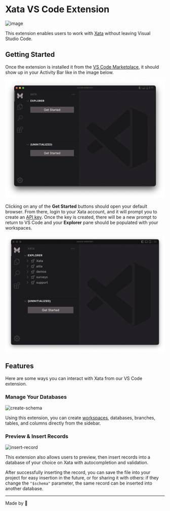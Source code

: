# Xata VS Code Extension

![image](https://user-images.githubusercontent.com/1761469/180163941-94a75bdd-6d3f-4a0c-bf53-1f5dbe4d45ef.png)


This extension enables users to work with [Xata](https://xata.io) without leaving Visual Studio Code.

## Getting Started

Once the extension is installed it from the [VS Code Marketplace](), it should show up in your Activity Bar like in the image below.

![Setup view for the VSCode Extension](https://github.com/xataio/vscode-extension/raw/main/doc/get-started-view.png)

Clicking on any of the **Get Started** buttons should open your default browser. From there, login to your Xata account, and it will prompt you to create an [API key](https://docs.xata.io/concepts/api-keys). Once the key is created, there will be a new prompt to return to VS Code and your **Explorer** pane should be populated with your workspaces.

![List of workspaces on Xata VSCode Extension](https://github.com/xataio/vscode-extension/raw/main/doc/workspaces-view.png)

## Features

Here are some ways you can interact with Xata from our VS Code extension.

### Manage Your Databases

![create-schema](https://github.com/xataio/vscode-extension/raw/main/doc/create-schema.gif)

Using this extension, you can create [workspaces](https://docs.xata.io/concepts/workspaces), databases, branches, tables, and columns directly from the sidebar.

### Preview & Insert Records

![insert-record](https://github.com/xataio/vscode-extension/raw/main/doc/insert-preview-records.gif)

This extension also allows users to preview, then insert records into a database of your choice on Xata with autocompletion and validation.

After successfully inserting the record, you can save the file into your project for easy insertion in the future, or for sharing it with others: if they change the `"$schema"` parameter, the same record can be inserted into another database.

---

Made by 🦋

